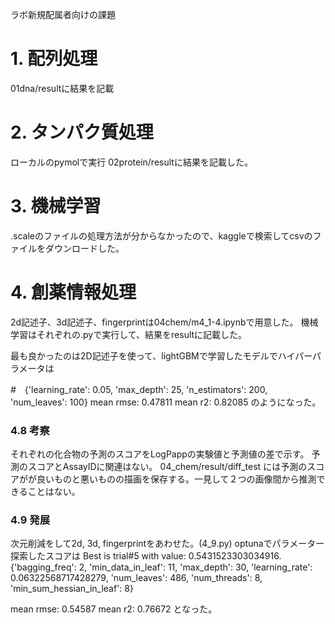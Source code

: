 ラボ新規配属者向けの課題


# 1. 配列処理
01dna/resultに結果を記載

# 2. タンパク質処理
ローカルのpymolで実行
02protein/resultに結果を記載した。

# 3. 機械学習
.scaleのファイルの処理方法が分からなかったので、kaggleで検索してcsvのファイルをダウンロードした。

# 4. 創薬情報処理
2d記述子、3d記述子、fingerprintは04chem/m4_1-4.ipynbで用意した。
機械学習はそれぞれの.pyで実行して、結果をresultに記載した。

最も良かったのは2D記述子を使って、lightGBMで学習したモデルでハイパーパラメータは

#　{'learning_rate': 0.05, 'max_depth': 25, 'n_estimators': 200, 'num_leaves': 100}
mean rmse: 0.47811
mean r2: 0.82085
のようになった。


### 4.8 考察
それぞれの化合物の予測のスコアをLogPappの実験値と予測値の差で示す。
予測のスコアとAssayIDに関連はない。
04_chem/result/diff_test には予測のスコアがが良いものと悪いものの描画を保存する。一見して２つの画像間から推測できることはない。

### 4.9 発展
次元削減をして2d, 3d, fingerprintをあわせた。(4_9.py)
optunaでパラメーター探索したスコアは
Best is trial#5 with value: 0.5431523303034916.
{'bagging_freq': 2, 'min_data_in_leaf': 11, 'max_depth': 30, 'learning_rate': 0.06322568717428279, 'num_leaves': 486, 'num_threads': 8, 'min_sum_hessian_in_leaf': 8}

mean rmse: 0.54587
mean r2: 0.76672
となった。
